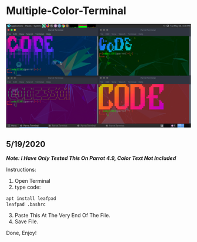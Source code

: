 # Multiple-Color-Terminal
![](IMG-01.png)
## 5/19/2020

***Note: I Have Only Tested This On Parrot 4.9, Color Text Not Included***

Instructions:
1. Open Terminal
2. type code:
```
apt install leafpad
leafpad .bashrc
```
3. Paste This At The Very End Of The File.
4. Save File.

Done, Enjoy!
